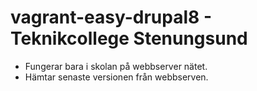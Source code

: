 # vagrant-easy-drupal8 - Teknikcollege Stenungsund

* Fungerar bara i skolan på webbserver nätet.
* Hämtar senaste versionen från webbserven.
